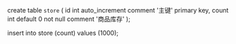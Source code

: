 create table `store`
(
id    int auto_increment comment '主键'
primary key,
count int default 0 not null comment '商品库存'
);

insert into store (count) values (1000);